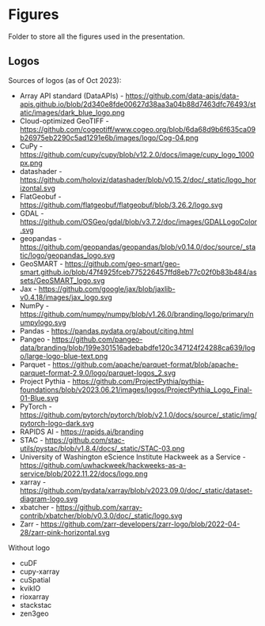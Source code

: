 # Figures

Folder to store all the figures used in the presentation.

## Logos

Sources of logos (as of Oct 2023):

- Array API standard (DataAPIs) - https://github.com/data-apis/data-apis.github.io/blob/2d340e8fde00627d38aa3a04b88d7463dfc76493/static/images/dark_blue_logo.png
- Cloud-optimized GeoTIFF - https://github.com/cogeotiff/www.cogeo.org/blob/6da68d9b6f635ca09b26975eb2290c5ad1291e6b/images/logo/Cog-04.png
- CuPy - https://github.com/cupy/cupy/blob/v12.2.0/docs/image/cupy_logo_1000px.png
- datashader - https://github.com/holoviz/datashader/blob/v0.15.2/doc/_static/logo_horizontal.svg
- FlatGeobuf - https://github.com/flatgeobuf/flatgeobuf/blob/3.26.2/logo.svg
- GDAL - https://github.com/OSGeo/gdal/blob/v3.7.2/doc/images/GDALLogoColor.svg
- geopandas - https://github.com/geopandas/geopandas/blob/v0.14.0/doc/source/_static/logo/geopandas_logo.svg
- GeoSMART - https://github.com/geo-smart/geo-smart.github.io/blob/47f4925fceb775226457ffd8eb77c02f0b83b484/assets/GeoSMART_logo.svg
- Jax - https://github.com/google/jax/blob/jaxlib-v0.4.18/images/jax_logo.svg
- NumPy - https://github.com/numpy/numpy/blob/v1.26.0/branding/logo/primary/numpylogo.svg
- Pandas - https://pandas.pydata.org/about/citing.html
- Pangeo - https://github.com/pangeo-data/branding/blob/199e301516adebabdfe120c347124f24288ca639/logo/large-logo-blue-text.png
- Parquet - https://github.com/apache/parquet-format/blob/apache-parquet-format-2.9.0/logo/parquet-logos_2.svg
- Project Pythia - https://github.com/ProjectPythia/pythia-foundations/blob/v2023.06.21/images/logos/ProjectPythia_Logo_Final-01-Blue.svg
- PyTorch - https://github.com/pytorch/pytorch/blob/v2.1.0/docs/source/_static/img/pytorch-logo-dark.svg
- RAPIDS AI - https://rapids.ai/branding
- STAC - https://github.com/stac-utils/pystac/blob/v1.8.4/docs/_static/STAC-03.png
- University of Washington eScience Institute Hackweek as a Service - https://github.com/uwhackweek/hackweeks-as-a-service/blob/2022.11.22/docs/logo.png
- xarray - https://github.com/pydata/xarray/blob/v2023.09.0/doc/_static/dataset-diagram-logo.svg
- xbatcher - https://github.com/xarray-contrib/xbatcher/blob/v0.3.0/doc/_static/logo.svg
- Zarr - https://github.com/zarr-developers/zarr-logo/blob/2022-04-28/zarr-pink-horizontal.svg

Without logo

- cuDF
- cupy-xarray
- cuSpatial
- kvikIO
- rioxarray
- stackstac
- zen3geo
